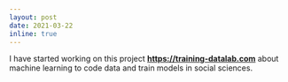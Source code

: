 ```yaml
---
layout: post
date: 2021-03-22
inline: true
---
```


I have started working on this project <a href="https://training-datalab.com/" target="_blank"><strong>https://training-datalab.com</strong></a> about machine learning to code data and train models in social sciences.
